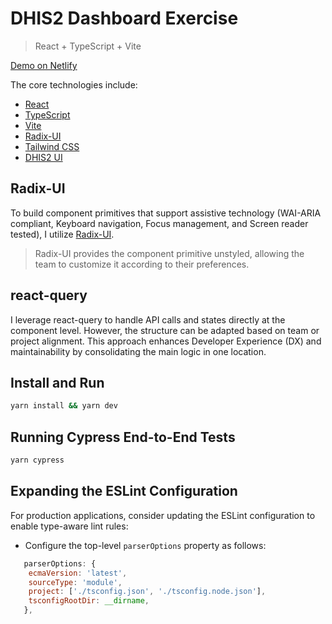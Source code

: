 # DHIS2 Dashboard Exercise
> React + TypeScript + Vite

[Demo on Netlify](https://sunny-gecko-395f0b.netlify.app/)

The core technologies include:
- [React](https://reactjs.org/)
- [TypeScript](https://www.typescriptlang.org/)
- [Vite](https://vitejs.dev/)
- [Radix-UI](https://www.radix-ui.com/primitives)
- [Tailwind CSS](https://tailwindcss.com/)
- [DHIS2 UI](https://ui.dhis2.nu/)

## Radix-UI
To build component primitives that support assistive technology (WAI-ARIA compliant, Keyboard navigation, Focus management, and Screen reader tested), I utilize [Radix-UI](https://www.radix-ui.com/primitives).

> Radix-UI provides the component primitive unstyled, allowing the team to customize it according to their preferences.

## react-query
I leverage react-query to handle API calls and states directly at the component level. However, the structure can be adapted based on team or project alignment. This approach enhances Developer Experience (DX) and maintainability by consolidating the main logic in one location.

## Install and Run
```bash
yarn install && yarn dev
```

## Running Cypress End-to-End Tests
```bash
yarn cypress
```

## Expanding the ESLint Configuration

For production applications, consider updating the ESLint configuration to enable type-aware lint rules:

- Configure the top-level `parserOptions` property as follows:

```js
   parserOptions: {
    ecmaVersion: 'latest',
    sourceType: 'module',
    project: ['./tsconfig.json', './tsconfig.node.json'],
    tsconfigRootDir: __dirname,
   },
